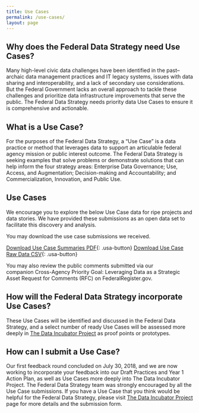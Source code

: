 ```yaml
---
title: Use Cases
permalink: /use-cases/
layout: page
---
```


## Why does the Federal Data Strategy need Use Cases?

Many high-level civic data challenges have been identified in the past–archaic data management practices and IT legacy systems, issues with data sharing and interoperability, and a lack of secondary use considerations. But the Federal Government lacks an overall approach to tackle these challenges and prioritize data infrastructure improvements that serve the public. The Federal Data Strategy needs priority data Use Cases to ensure it is comprehensive and actionable.

## What is a Use Case?

For the purposes of the Federal Data Strategy, a “Use Case” is a data practice or method that leverages data to support an articulable federal agency mission or public interest outcome. The Federal Data Strategy is seeking examples that solve problems or demonstrate solutions that can help inform the four strategy areas: Enterprise Data Governance; Use, Access, and Augmentation; Decision-making and Accountability; and Commercialization, Innovation, and Public Use.

## Use Cases

We encourage you to explore the below Use Case data for ripe projects and data stories. We have provided these submissions as an open data set to facilitate this discovery and analysis. 

<script type="text/javascript">

$(document).ready(function() {
    init_table({
     csv_path: '../data/use-cases.csv',
     element: 'table-container',
    });
} );
</script>

<div id="table-container"></div>

You may download the use case submissions we received. 

[Download Use Case Summaries PDF](/assets/docs/use-case-summaries.pdf){: .usa-button} 
[Download Use Case Raw Data CSV](/data/use-cases.csv){: .usa-button}

You may also review the public comments submitted via our companion Cross-Agency Priority Goal: Leveraging Data as a Strategic Asset Request for Comments (RFC) on FederalRegister.gov.

## How will the Federal Data Strategy incorporate Use Cases?

These Use Cases will be identified and discussed in the Federal Data Strategy, and a select number of ready Use Cases will be assessed more deeply in [The Data Incubator Project](/incubator/) as proof points or prototypes. 

## How can I submit a Use Case?

Our first feedback round concluded on July 30, 2018, and we are now working to incorporate your feedback into our Draft Practices and Year 1 Action Plan, as well as Use Cases more deeply into The Data Incubator Project. The Federal Data Strategy team was strongly encouraged by all the Use Case submissions. If you have a Use Case that you think would be helpful for the Federal Data Strategy, please visit [The Data Incubator Project](/incubator/) page for more details and the submission form.


